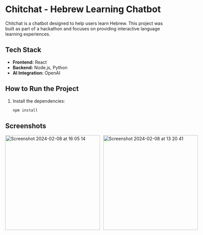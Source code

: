 # Chitchat - Hebrew Learning Chatbot

Chitchat is a chatbot designed to help users learn Hebrew. This project was built as part of a hackathon and focuses on providing interactive language learning experiences.

## Tech Stack

- **Frontend:** React
- **Backend:** Node.js, Python
- **AI Integration:** OpenAI

## How to Run the Project

1. Install the dependencies:
   ```bash
   npm install

## Screenshots

<div style="display: flex; gap: 10px;">
  <img height="300" alt="Screenshot 2024-02-08 at 16 05 14" src="https://github.com/marieslo/front-end/assets/110108878/b3818bc3-795e-43e3-b799-81a30506783e">
  <img height="300" alt="Screenshot 2024-02-08 at 13 20 41" src="https://github.com/marieslo/front-end/assets/110108878/c936e880-bcb1-4df0-abb5-d5dccd7f7153">
</div>
